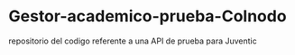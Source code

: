# Gestor-academico-prueba-Colnodo
repositorio del codigo referente a una API de prueba para Juventic
